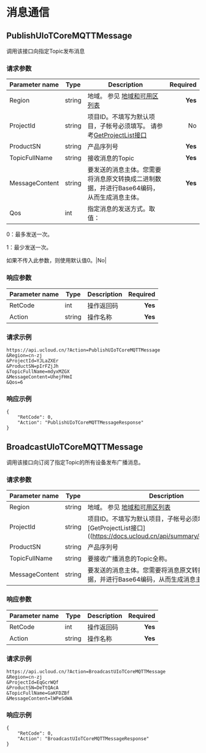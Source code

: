# 消息通信

## PublishUIoTCoreMQTTMessage

调用该接口向指定Topic发布消息

### 请求参数
|Parameter name|Type|Description|Required|
|------|------|--------|----:|
|Region|string|地域。 参见 [地域和可用区列表](https://docs.ucloud.cn/api/summary/regionlist)|**Yes**|
|ProjectId|string|项目ID。不填写为默认项目，子帐号必须填写。 请参考[GetProjectList接口](https://docs.ucloud.cn/api/summary/get_project_list)|No|
|ProductSN|string|产品序列号|**Yes**|
|TopicFullName|string|接收消息的Topic|**Yes**|
|MessageContent|string|要发送的消息主体。您需要将消息原文转换成二进制数据，并进行Base64编码，从而生成消息主体。|**Yes**|
|Qos|int|指定消息的发送方式。取值：

0：最多发送一次。

1：最少发送一次。

如果不传入此参数，则使用默认值0。|No|


### 响应参数
|Parameter name|Type|Description|Required|
|------|------|--------|----:|
|RetCode|int|操作返回码|**Yes**|
|Action|string|操作名称|**Yes**|

### 请求示例
```
https://api.ucloud.cn/?Action=PublishUIoTCoreMQTTMessage
&Region=cn-zj
&ProjectId=YJLaZXEr
&ProductSN=pIrFZjJh
&TopicFullName=mdyxMZGX
&MessageContent=UhejFHmI
&Qos=6
```
### 响应示例
```
{
    "RetCode": 0,
    "Action": "PublishUIoTCoreMQTTMessageResponse"
}
```



## BroadcastUIoTCoreMQTTMessage

调用该接口向订阅了指定Topic的所有设备发布广播消息。

### 请求参数
|Parameter name|Type|Description|Required|
|------|------|--------|----:|
|Region|string|地域。 参见 [地域和可用区列表](https://docs.ucloud.cn/api/summary/regionlist)|**Yes**|
|ProjectId|string|项目ID。不填写为默认项目，子帐号必须填写。 请参考[GetProjectList接口]((https://docs.ucloud.cn/api/summary/get_project_list)|No|
|ProductSN|string|产品序列号|**Yes**|
|TopicFullName|string|要接收广播消息的Topic全称。|**Yes**|
|MessageContent|string|要发送的消息主体。您需要将消息原文转换成二进制数据，并进行Base64编码，从而生成消息主体。|**Yes**|


### 响应参数
|Parameter name|Type|Description|Required|
|------|------|--------|----:|
|RetCode|int|操作返回码|**Yes**|
|Action|string|操作名称|**Yes**|

### 请求示例
```
https://api.ucloud.cn/?Action=BroadcastUIoTCoreMQTTMessage
&Region=cn-zj
&ProjectId=EqGcrWQf
&ProductSN=DeTtQAcA
&TopicFullName=GaKFDZBf
&MessageContent=lWPeSdWA
```
### 响应示例
```
{
    "RetCode": 0,
    "Action": "BroadcastUIoTCoreMQTTMessageResponse"
}
```
